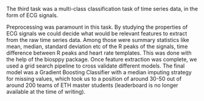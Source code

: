 The third task was a multi-class classification task of time series data, in the form of ECG signals.

Preprocessing was paramount in this task. By studying the properties of ECG signals we could decide what would be relevant features to extract from the raw time series data. Among those were summary statistics like mean, median, standard deviation etc of the R peaks of the signals, time difference between R peaks and heart rate templates. This was done with the help of the biosppy package. Once feature extraction was complete, we used a grid search pipeline to cross validate different models. The final model was a Gradient Boosting Classifier with a median imputing strategy for missing values, which took us to a position of around 30-50 out of around 200 teams of ETH master students (leaderboard is no longer available at the time of writing).
